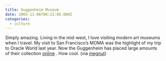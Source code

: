```yaml
---
title: Guggenheim Museum
date: 2003-11-06T08:21:05.000Z
categories:
  - culture
---
```

Simply amazing. Living in the mid-west, I love visiting modern art museums when
I travel. My visit to San Francisco’s MOMA was the
highlight of my trip to Oracle World last year. Now the Guggenheim has placed
large amounts of their collection [online][1] . How cool. (via [megnut][2])

 [1]: http://www.guggenheimcollection.org/index.html
 [2]: http://www.megnut.com/culture/007556.asp
